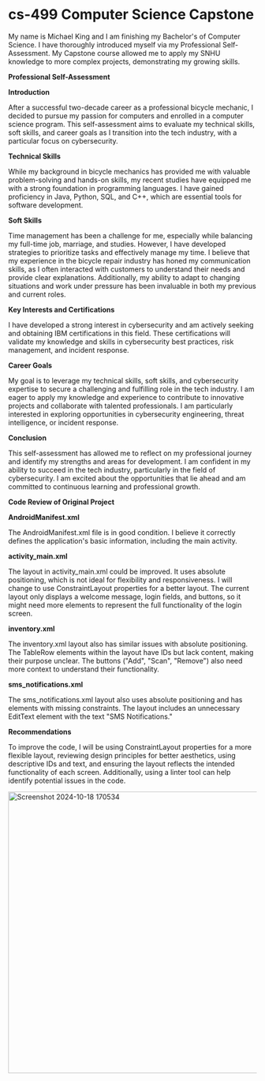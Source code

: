 # cs-499 Computer Science Capstone
My name is Michael King and I am finishing my Bachelor's of Computer Science. I have thoroughly introduced myself via my Professional Self-Assessment. My Capstone course allowed me to apply my SNHU knowledge to more complex projects, demonstrating my growing skills.

**Professional Self-Assessment**

**Introduction**

After a successful two-decade career as a professional bicycle mechanic, I decided to pursue my passion for computers and enrolled in a computer science program. This self-assessment aims to evaluate my technical skills, soft skills, and career goals as I transition into the tech industry, with a particular focus on cybersecurity.

**Technical Skills**

While my background in bicycle mechanics has provided me with valuable problem-solving and hands-on skills, my recent studies have equipped me with a strong foundation in programming languages. I have gained proficiency in Java, Python, SQL, and C++, which are essential tools for software development.

**Soft Skills**

Time management has been a challenge for me, especially while balancing my full-time job, marriage, and studies. However, I have developed strategies to prioritize tasks and effectively manage my time. I believe that my experience in the bicycle repair industry has honed my communication skills, as I often interacted with customers to understand their needs and provide clear explanations. Additionally, my ability to adapt to changing situations and work under pressure has been invaluable in both my previous and current roles.

**Key Interests and Certifications**

I have developed a strong interest in cybersecurity and am actively seeking and obtaining IBM certifications in this field. These certifications will validate my knowledge and skills in cybersecurity best practices, risk management, and incident response.

**Career Goals**

My goal is to leverage my technical skills, soft skills, and cybersecurity expertise to secure a challenging and fulfilling role in the tech industry. I am eager to apply my knowledge and experience to contribute to innovative projects and collaborate with talented professionals. I am particularly interested in exploring opportunities in cybersecurity engineering, threat intelligence, or incident response.

**Conclusion**

This self-assessment has allowed me to reflect on my professional journey and identify my strengths and areas for development. I am confident in my ability to succeed in the tech industry, particularly in the field of cybersecurity. I am excited about the opportunities that lie ahead and am committed to continuous learning and professional growth.



**Code Review of Original Project**

**AndroidManifest.xml**

The AndroidManifest.xml file is in good condition. I believe it correctly defines the application's basic information, including the main activity.

**activity_main.xml**

The layout in activity_main.xml could be improved. It uses absolute positioning, which is not ideal for flexibility and responsiveness. I will change to use ConstraintLayout properties for a better layout. The current layout only displays a welcome message, login fields, and buttons, so it might need more elements to represent the full functionality of the login screen.

**inventory.xml**

The inventory.xml layout also has similar issues with absolute positioning. The TableRow elements within the layout have IDs but lack content, making their purpose unclear. The buttons ("Add", "Scan", "Remove") also need more context to understand their functionality.

**sms_notifications.xml**

The sms_notifications.xml layout also uses absolute positioning and has elements with missing constraints. The layout includes an unnecessary EditText element with the text "SMS Notifications."

**Recommendations**

To improve the code, I will be using ConstraintLayout properties for a more flexible layout, reviewing design principles for better aesthetics, using descriptive IDs and text, and ensuring the layout reflects the intended functionality of each screen. Additionally, using a linter tool can help identify potential issues in the code.

<img width="571" alt="Screenshot 2024-10-18 170534" src="https://github.com/user-attachments/assets/0409f420-e061-4dfe-b0fa-acfcc3491734">





